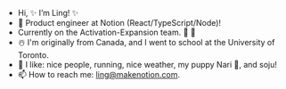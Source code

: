 
- Hi, ✨ I’m Ling! ✨
- 🤖 Product engineer at Notion (React/TypeScript/Node)!
- Currently on the Activation-Expansion team. 🍄 🌱
- ☃️ I'm originally from Canada, and I went to school at the University of Toronto.
- 👀 I like: nice people, running, nice weather, my puppy Nari 🐶, and soju!
- 📫 How to reach me: ling@makenotion.com.

<!---
ling-notion/ling-notion is a ✨ special ✨ repository because its `README.md` (this file) appears on your GitHub profile.
You can click the Preview link to take a look at your changes.
--->
